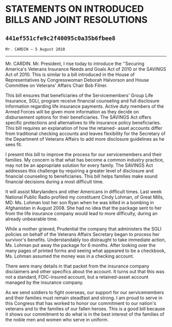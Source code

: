 # STATEMENTS ON INTRODUCED BILLS AND JOINT RESOLUTIONS
## `441ef551cfe9c2f40095c0a35b6fbee8`
`Mr. CARDIN — 5 August 2010`

---


Mr. CARDIN. Mr. President, I rise today to introduce the ''Securing 
America's Veterans Insurance Needs and Goals Act of 2010 or the SAVINGS 
Act of 2010. This is similar to a bill introduced in the House of 
Representatives by Congresswoman Deborah Halvorson and House Committee 
on Veterans' Affairs Chair Bob Filner.

This bill ensures that beneficiaries of the Servicemembers' Group 
Life Insurance, SGLI, program receive financial counseling and full 
disclosure information regarding life insurance payments. Active duty 
members of the Armed Forces will be given more information as they 
decide on disbursement options for their beneficiaries. The SAVINGS Act 
offers specific protections and alternatives to life insurance policy 
beneficiaries. This bill requires an explanation of how the retained-
asset accounts differ from traditional checking accounts and leaves 
flexibility for the Secretary of the Department of Veterans Affairs to 
add more disclosure guidelines as he sees fit.

I present this bill to improve the process for our servicemembers and 
their families. My concern is that what has become a common industry 
practice, may not be an appropriate solution for every family. The 
SAVINGS Act addresses this challenge by requiring a greater level of 
disclosure and financial counseling to beneficiaries. This bill helps 
families make sound financial decisions during a most difficult time.

It will assist Marylanders and other Americans in difficult times. 
Last week National Public Radio profiled my constituent Cindy Lohman, 
of Great Mills, MD. Ms. Lohman lost her son Ryan when he was killed in 
a bombing in Afghanistan in August 2008. She had no idea that the 
package sent to her from the life insurance company would lead to more 
difficulty, during an already unbearable time.

While a mother grieved, Prudential the company that administers the 
SGLI policies on behalf of the Veterans Affairs Secretary began to 
process her survivor's benefits. Understandably too distraught to take 
immediate action, Ms. Lohman put away the package for 6 months. After 
looking over the many pages of printed forms and seeing what appeared 
to be a checkbook, Ms. Lohman assumed the money was in a checking 
account.

There were many details in that packet from the insurance company 
disclaimers and other specifics about the account. It turns out that 
this was not a standard, FDIC-insured account, but a retained-asset 
account managed by the insurance company.

As we send soldiers to fight overseas, our support for our 
servicemembers and their families must remain steadfast and strong. I 
am proud to serve in this Congress that has worked to honor our 
commitment to our nation's veterans and to the families of our fallen 
heroes. This is a good bill because it shows our commitment to do what 
is in the best interest of the families of the noble men and women who 
serve in uniform.